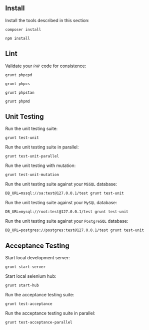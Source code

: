Install
-------

Install the tools described in this section:

```
composer install
```

```
npm install
```


Lint
----

Validate your `PHP` code for consistence:

```
grunt phpcpd
```

```
grunt phpcs
```

```
grunt phpstan
```

```
grunt phpmd
```


Unit Testing
------------

Run the unit testing suite:

```
grunt test-unit
```

Run the unit testing suite in parallel:

```
grunt test-unit-parallel
```

Run the unit testing with mutation:

```
grunt test-unit-mutation
```

Run the unit testing suite against your `MSSQL` database:

```
DB_URL=mssql://sa:test@127.0.0.1/test grunt test-unit
```

Run the unit testing suite against your `MySQL` database:

```
DB_URL=mysql://root:test@127.0.0.1/test grunt test-unit
```

Run the unit testing suite against your `PostgreSQL` database:

```
DB_URL=postgres://postgres:test@127.0.0.1/test grunt test-unit
```


Acceptance Testing
------------------

Start local development server:

```
grunt start-server
```

Start local selenium hub:

```
grunt start-hub
```

Run the acceptance testing suite:

```
grunt test-acceptance
```

Run the acceptance testing suite in parallel:

```
grunt test-acceptance-parallel
```

